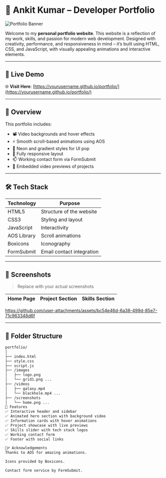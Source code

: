# 💼 Ankit Kumar – Developer Portfolio

![Portfolio Banner](./images/banner.png) <!-- Optional if you have a banner -->

Welcome to my **personal portfolio website**. This website is a reflection of my work, skills, and passion for modern web development. Designed with creativity, performance, and responsiveness in mind – it’s built using HTML, CSS, and JavaScript, with visually appealing animations and interactive elements.

---

## 🚀 Live Demo

🌐 **Visit Here**: [https://yourusername.github.io/portfolio/](https://yourusername.github.io/portfolio/)

---

## 🧠 Overview

This portfolio includes:

- 📽️ Video backgrounds and hover effects
- ⚡ Smooth scroll-based animations using AOS
- 🌈 Neon and gradient styles for UI pop
- 📱 Fully responsive layout
- 📫 Working contact form via FormSubmit
- 🎥 Embedded video previews of projects

---

## 🛠️ Tech Stack

| Technology   | Purpose                  |
|--------------|---------------------------|
| HTML5        | Structure of the website  |
| CSS3         | Styling and layout        |
| JavaScript   | Interactivity             |
| AOS Library  | Scroll animations         |
| Boxicons     | Iconography               |
| FormSubmit   | Email contact integration |

---

## 📸 Screenshots

> Replace with your actual screenshots

| Home Page | Project Section | Skills Section |
|----------|------------------|----------------|



https://github.com/user-attachments/assets/bc54e46d-6a38-499d-85e7-71c963348d6f



---

## 📂 Folder Structure

```bash
portfolio/
│
├── index.html
├── style.css
├── script.js
├── /images
│   ├── logo.png
│   └── grid1.png ...
├── /videos
│   ├── galaxy.mp4
│   └── blackhole.mp4 ...
├── /screenshots
│   └── home.png ...
🧩 Features
✅ Interactive header and sidebar
✅ Animated hero section with background video
✅ Information cards with hover animations
✅ Project showcase with live previews
✅ Skills slider with tech stack logos
✅ Working contact form
✅ Footer with social links

🙋‍♂️ Acknowledgements
Thanks to AOS for amazing animations.

Icons provided by Boxicons.

Contact form service by FormSubmit.

